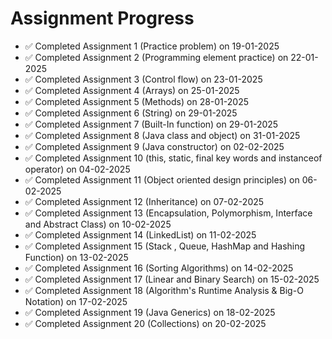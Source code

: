 # Assignment Progress

- ✅ Completed Assignment 1 (Practice problem) on 19-01-2025
- ✅ Completed Assignment 2 (Programming element practice) on 22-01-2025
- ✅ Completed Assignment 3 (Control flow) on 23-01-2025
- ✅ Completed Assignment 4 (Arrays) on 25-01-2025
- ✅ Completed Assignment 5 (Methods) on 28-01-2025
- ✅ Completed Assignment 6 (String) on 29-01-2025
- ✅ Completed Assignment 7 (Built-In function) on 29-01-2025
- ✅ Completed Assignment 8 (Java class and object) on 31-01-2025
- ✅ Completed Assignment 9 (Java constructor) on 02-02-2025
- ✅ Completed Assignment 10 (this, static, final key words and instanceof operator) on 04-02-2025
- ✅ Completed Assignment 11 (Object oriented design principles) on 06-02-2025
- ✅ Completed Assignment 12 (Inheritance) on 07-02-2025
- ✅ Completed Assignment 13 (Encapsulation, Polymorphism, Interface and Abstract Class) on 10-02-2025
- ✅ Completed Assignment 14 (LinkedList) on 11-02-2025
- ✅ Completed Assignment 15 (Stack , Queue, HashMap and Hashing Function) on 13-02-2025
- ✅ Completed Assignment 16 (Sorting Algorithms) on 14-02-2025
- ✅ Completed Assignment 17 (Linear and Binary Search) on 15-02-2025
- ✅ Completed Assignment 18 (Algorithm's Runtime Analysis & Big-O Notation) on 17-02-2025
- ✅ Completed Assignment 19 (Java Generics) on 18-02-2025
- ✅ Completed Assignment 20 (Collections) on 20-02-2025
